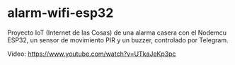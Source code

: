 # alarm-wifi-esp32

Proyecto IoT (Internet de las Cosas) de una alarma casera con el Nodemcu ESP32, un sensor de movimiento PIR y un buzzer, controlado por Telegram.

Video: https://www.youtube.com/watch?v=UTkaJeKp3pc
